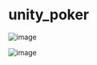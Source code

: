 # unity_poker

![image](https://github.com/Superdaren/unity_poker/blob/master/Assets/Resources/pic1.gif)

![image](https://github.com/Superdaren/unity_poker/blob/master/Assets/Resources/pic2.gif)

